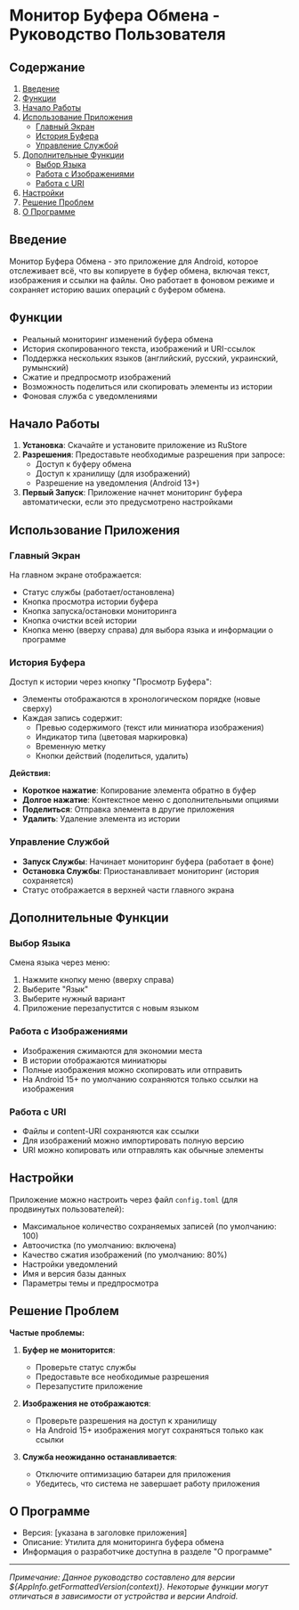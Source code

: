 # Монитор Буфера Обмена - Руководство Пользователя

## Содержание
1. [Введение](#введение)
2. [Функции](#функции)
3. [Начало Работы](#начало-работы)
4. [Использование Приложения](#использование-приложения)
   - [Главный Экран](#главный-экран)
   - [История Буфера](#история-буфера)
   - [Управление Службой](#управление-службой)
5. [Дополнительные Функции](#дополнительные-функции)
   - [Выбор Языка](#выбор-языка)
   - [Работа с Изображениями](#работа-с-изображениями)
   - [Работа с URI](#работа-с-uri)
6. [Настройки](#настройки)
7. [Решение Проблем](#решение-проблем)
8. [О Программе](#о-программе)

## Введение
Монитор Буфера Обмена - это приложение для Android, которое отслеживает всё, что вы копируете в буфер обмена, включая текст, изображения и ссылки на файлы. Оно работает в фоновом режиме и сохраняет историю ваших операций с буфером обмена.

## Функции
- Реальный мониторинг изменений буфера обмена
- История скопированного текста, изображений и URI-ссылок
- Поддержка нескольких языков (английский, русский, украинский, румынский)
- Сжатие и предпросмотр изображений
- Возможность поделиться или скопировать элементы из истории
- Фоновая служба с уведомлениями

## Начало Работы
1. **Установка**: Скачайте и установите приложение из RuStore
2. **Разрешения**: Предоставьте необходимые разрешения при запросе:
   - Доступ к буферу обмена
   - Доступ к хранилищу (для изображений)
   - Разрешение на уведомления (Android 13+)
3. **Первый Запуск**: Приложение начнет мониторинг буфера автоматически, если это предусмотрено настройками

## Использование Приложения

### Главный Экран
На главном экране отображается:
- Статус службы (работает/остановлена)
- Кнопка просмотра истории буфера
- Кнопка запуска/остановки мониторинга
- Кнопка очистки всей истории
- Кнопка меню (вверху справа) для выбора языка и информации о программе

### История Буфера
Доступ к истории через кнопку "Просмотр Буфера":
- Элементы отображаются в хронологическом порядке (новые сверху)
- Каждая запись содержит:
   - Превью содержимого (текст или миниатюра изображения)
   - Индикатор типа (цветовая маркировка)
   - Временную метку
   - Кнопки действий (поделиться, удалить)

**Действия:**
- **Короткое нажатие**: Копирование элемента обратно в буфер
- **Долгое нажатие**: Контекстное меню с дополнительными опциями
- **Поделиться**: Отправка элемента в другие приложения
- **Удалить**: Удаление элемента из истории

### Управление Службой
- **Запуск Службы**: Начинает мониторинг буфера (работает в фоне)
- **Остановка Службы**: Приостанавливает мониторинг (история сохраняется)
- Статус отображается в верхней части главного экрана

## Дополнительные Функции

### Выбор Языка
Смена языка через меню:
1. Нажмите кнопку меню (вверху справа)
2. Выберите "Язык"
3. Выберите нужный вариант
4. Приложение перезапустится с новым языком

### Работа с Изображениями
- Изображения сжимаются для экономии места
- В истории отображаются миниатюры
- Полные изображения можно скопировать или отправить
- На Android 15+ по умолчанию сохраняются только ссылки на изображения

### Работа с URI
- Файлы и content-URI сохраняются как ссылки
- Для изображений можно импортировать полную версию
- URI можно копировать или отправлять как обычные элементы

## Настройки
Приложение можно настроить через файл `config.toml` (для продвинутых пользователей):
- Максимальное количество сохраняемых записей (по умолчанию: 100)
- Автоочистка (по умолчанию: включена)
- Качество сжатия изображений (по умолчанию: 80%)
- Настройки уведомлений
- Имя и версия базы данных
- Параметры темы и предпросмотра

## Решение Проблем
**Частые проблемы:**
1. **Буфер не мониторится**:
   - Проверьте статус службы
   - Предоставьте все необходимые разрешения
   - Перезапустите приложение

2. **Изображения не отображаются**:
   - Проверьте разрешения на доступ к хранилищу
   - На Android 15+ изображения могут сохраняться только как ссылки

3. **Служба неожиданно останавливается**:
   - Отключите оптимизацию батареи для приложения
   - Убедитесь, что система не завершает работу приложения

## О Программе
- Версия: [указана в заголовке приложения]
- Описание: Утилита для мониторинга буфера обмена
- Информация о разработчике доступна в разделе "О программе"

---

*Примечание: Данное руководство составлено для версии ${AppInfo.getFormattedVersion(context)}. Некоторые функции могут отличаться в зависимости от устройства и версии Android.*